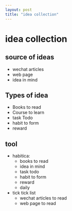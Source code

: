 ```yaml
---
layout: post
title: "idea collection"
---
```

# idea collection

## source of ideas

- wechat articles
- web page
- idea in mind

## Types of idea
- Books to read
- Course to learn
- task Todo
- habit to form
- reward

## tool

- habitica:
  - books to read
  - idea in mind
  - task todo
  - habit to form
  - reward
  - daily
- tick tick list
  - wechat articles to read
  - web page to read
